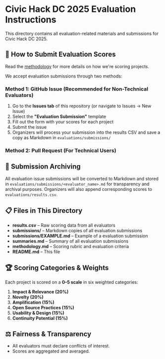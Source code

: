 # Civic Hack DC 2025 Evaluation Instructions

This directory contains all evaluation-related materials and submissions for Civic Hack DC 2025.

## 📝 How to Submit Evaluation Scores

Read the [methodology](methodology.md) for more details on how we're scoring projects.

We accept evaluation submissions through two methods:

### Method 1: GitHub Issue (Recommended for Non-Technical Evaluators)

1. Go to the **Issues tab** of this repository (or navigate to Issues → New Issue)
2. Select the **"Evaluation Submission"** template
3. Fill out the form with your scores for each project
4. Submit the issue
5. Organizers will process your submission into the results CSV and save a copy as Markdown in `evaluations/submissions/`

### Method 2: Pull Request (For Technical Users)

## 📂 Submission Archiving

All evaluation issue submissions will be converted to Markdown and stored in `evaluations/submissions/<evaluator_name>.md` for transparency and archival purposes. Organizers will also append corresponding scores to `evaluations/results.csv`.

## 📋 Files in This Directory

* **results.csv** – Raw scoring data from all evaluators
* **submissions/** – Markdown copies of all evaluation submissions
* **submissions/EXAMPLE.md** – Example of a evaluation submission
* **summaries.md** – Summary of all evaluation submissions
* **methodology.md** – Scoring rubric and evaluation criteria
* **README.md** – This file

## 🏆 Scoring Categories & Weights

Each project is scored on a **0–5 scale** in six weighted categories:

1. **Impact & Relevance (20%)**
2. **Novelty (20%)**
3. **Amplification (15%)**
4. **Open Source Practices (15%)**
5. **Usability & Design (15%)**
6. **Continuity Potential (15%)**

## ⚖️ Fairness & Transparency

* All evaluators must declare conflicts of interest.
* Scores are aggregated and averaged.

